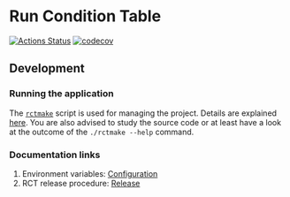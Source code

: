 # Run Condition Table
[![Actions Status](https://github.com/AliceO2Group/RunConditionTable/workflows/Tests/badge.svg)](https://github.com/AliceO2Group/RunConditionTable/actions)
[![codecov](https://codecov.io/gh/AliceO2Group/RunConditionTable/branch/master/graph/badge.svg)](https://codecov.io/gh/AliceO2Group/RunConditionTable)

## Development
### Running the application
The [`rctmake`](./rctmake) script is used for managing the project. Details are explained [here](./docs/GETTING-STARTED.md). You are also advised to study the source code or at least have a look at the outcome of the `./rctmake --help` command.

### Documentation links
1. Environment variables: [Configuration](./docs/CONFIGURATION.md)
2. RCT release procedure: [Release](./docs/RELEASE.md)
